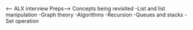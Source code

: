 <-- ALX interview Preps-->
Concepts being revisited
-List and list manipulation
-Graph theory
-Algorithms
-Recursion
-Queues and stacks
-Set operation
